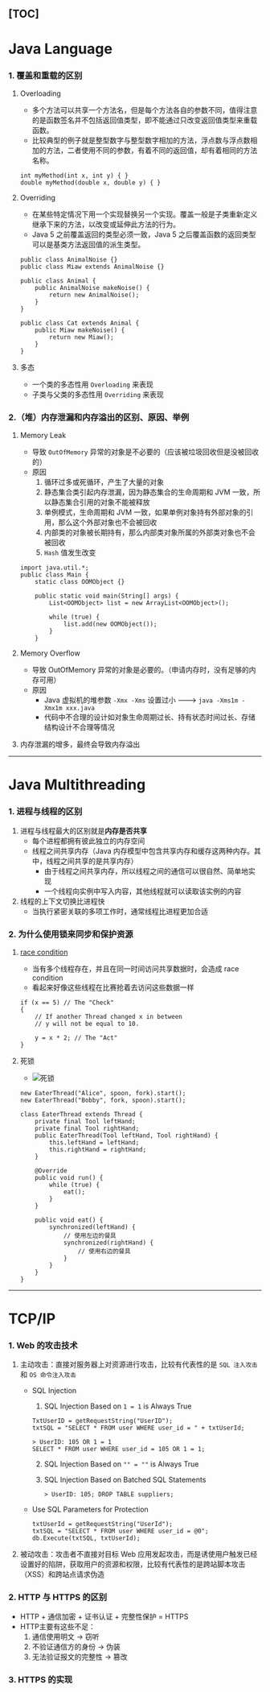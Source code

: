 [TOC]
---
# Java Language
### 1. 覆盖和重载的区别
1. Overloading
    - 多个方法可以共享一个方法名，但是每个方法各自的参数不同，值得注意的是函数签名并不包括返回值类型，即不能通过只改变返回值类型来重载函数。
    - 比较典型的例子就是整型数字与整型数字相加的方法，浮点数与浮点数相加的方法，二者使用不同的参数，有着不同的返回值，却有着相同的方法名称。

    ```
    int myMethod(int x, int y) { }
    double myMethod(double x, double y) { }
    ```
2. Overriding
    - 在某些特定情况下用一个实现替换另一个实现。覆盖一般是子类重新定义继承下来的方法，以改变或延伸此方法的行为。
    - Java 5 之前覆盖返回的类型必须一致，Java 5 之后覆盖函数的返回类型可以是基类方法返回值的派生类型。

    ```
    public class AnimalNoise {}
    public class Miaw extends AnimalNoise {}

    public class Animal {
        public AnimalNoise makeNoise() {
            return new AnimalNoise();
        }
    }

    public class Cat extends Animal {
        public Miaw makeNoise() {
            return new Miaw();
        }
    }
    ```
3. 多态
    - 一个类的多态性用 `Overloading` 来表现
    - 子类与父类的多态性用 `Overriding` 来表现

### 2.（堆）内存泄漏和内存溢出的区别、原因、举例
1. Memory Leak
    - 导致 `OutOfMemory` 异常的对象是不必要的（应该被垃圾回收但是没被回收的）
    - 原因
        1. 循环过多或死循环，产生了大量的对象
        2. 静态集合类引起内存泄漏，因为静态集合的生命周期和 JVM 一致，所以静态集合引用的对象不能被释放
        3. 单例模式，生命周期和 JVM 一致，如果单例对象持有外部对象的引用，那么这个外部对象也不会被回收
        4. 内部类的对象被长期持有，那么内部类对象所属的外部类对象也不会被回收
        5. `Hash` 值发生改变

    ```
    import java.util.*;
    public class Main {
        static class OOMObject {}

        public static void main(String[] args) {
            List<OOMObject> list = new ArrayList<OOMObject>();

            while (true) {
                list.add(new OOMObject());
            }
        }
    ```
2. Memory Overflow
    - 导致 OutOfMemory 异常的对象是必要的。（申请内存时，没有足够的内存可用）
    - 原因
        - Java 虚拟机的堆参数 `-Xmx -Xms` 设置过小 ---> `java -Xms1m -Xmx1m xxx.java`
        - 代码中不合理的设计如对象生命周期过长、持有状态时间过长、存储结构设计不合理等情况
3. 内存泄漏的增多，最终会导致内存溢出
---
# Java Multithreading

### 1. 进程与线程的区别
1. 进程与线程最大的区别就是**内存是否共享**
    - 每个进程都拥有彼此独立的内存空间
    - 线程之间共享内存（Java 内存模型中包含共享内存和缓存这两种内存。其中，线程之间共享的是共享内存）
        - 由于线程之间共享内存，所以线程之间的通信可以很自然、简单地实现
        - 一个线程向实例中写入内容，其他线程就可以读取该实例的内容
2. 线程的上下文切换比进程快
    - 当执行紧密关联的多项工作时，通常线程比进程更加合适

### 2. 为什么使用锁来同步和保护资源
1. [race condition](https://stackoverflow.com/questions/34510/what-is-a-race-condition)
    - 当有多个线程存在，并且在同一时间访问共享数据时，会造成 race condition
    - 看起来好像这些线程在比赛抢着去访问这些数据一样

    ```
    if (x == 5) // The "Check"
    {
        // If another Thread changed x in between
        // y will not be equal to 10.

        y = x * 2; // The "Act"
    }
    ```
2. 死锁
    - ![死锁](https://user-images.githubusercontent.com/57697266/132002155-d30e4a04-8834-484e-a1cb-14383fe8ec25.png)

    ```
    new EaterThread("Alice", spoon, fork).start();
    new EaterThread("Bobby", fork, spoon).start();
    
    class EaterThread extends Thread {
        private final Tool leftHand;
        private final Tool rightHand;
        public EaterThread(Tool leftHand, Tool rightHand) {
            this.leftHand = leftHand;
            this.rightHand = rightHand;
        }

        @Override
        public void run() {
            while (true) {
                eat();
            }
        }

        public void eat() {
            synchronized(leftHand) {
                // 使用左边的餐具
                synchronized(rightHand) {
                    // 使用右边的餐具
                }
            }
        }
    }
    ```
---
# TCP/IP

### 1. Web 的攻击技术
1. 主动攻击：直接对服务器上对资源进行攻击，比较有代表性的是 `SQL 注入攻击` 和 `OS 命令注入攻击` 
    - SQL Injection 
        1. SQL Injection Based on `1 = 1` is Always True

        ```
        TxtUserID = getRequestString("UserID");
        txtSQL = "SELECT * FROM user WHERE user_id = " + txtUserId;
        ``` 

        ```
        > UserID: 105 OR 1 = 1
        SELECT * FROM user WHERE user_id = 105 OR 1 = 1;
        ```
        2. SQL Injection Based on `"" = ""` is Always True
        3. SQL Injection Based on Batched SQL Statements
        
            ```
            > UserID: 105; DROP TABLE suppliers;
            ```
    - Use SQL Parameters for Protection

        ```
        txtUserId = getRequestString("UserId");
        txtSQL = "SELECT * FROM user WHERE user_id = @0";
        db.Execute(txtSQL, txtUserId);
        ```
2. 被动攻击：攻击者不直接对目标 Web 应用发起攻击，而是诱使用户触发已经设置好的陷阱，获取用户的资源和权限，比较有代表性的是跨站脚本攻击（XSS）和跨站点请求伪造

### 2. HTTP 与 HTTPS 的区别
- HTTP + 通信加密 + 证书认证 + 完整性保护 = HTTPS
- HTTP主要有这些不足：
    1. 通信使用明文 -> 窃听
    2. 不验证通信方的身份 -> 伪装
    3. 无法验证报文的完整性 -> 篡改

### 3. HTTPS 的实现